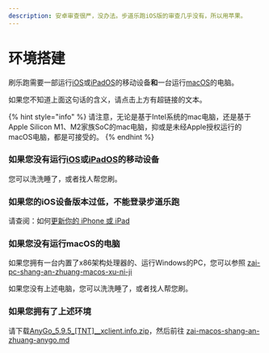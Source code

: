 ```yaml
---
description: 安卓审查很严，没办法。步道乐跑iOS版的审查几乎没有，所以用苹果。
---
```


# 环境搭建

刷乐跑需要一部运行[iOS](https://baike.baidu.com/item/iOS/45705)或[iPadOS](https://baike.baidu.com/item/ipados)的移动设备**和**一台运行[macOS](https://baike.baidu.com/item/macOS)的电脑。

如果您不知道上面这句话的含义，请点击上方有超链接的文本。

{% hint style="info" %}
请注意，无论是基于Intel系统的mac电脑，还是基于Apple Silicon M1、M2家族SoC的mac电脑，抑或是未经Apple授权运行的macOS电脑，都是可接受的。
{% endhint %}

### 如果您没有运行[iOS](https://baike.baidu.com/item/iOS/45705)或[iPadOS](https://baike.baidu.com/item/ipados)的移动设备

您可以洗洗睡了，或者找人帮您刷。

### 如果您的iOS设备版本过低，不能登录步道乐跑

请查阅：如何[更新你的 iPhone 或 iPad](https://support.apple.com/zh-cn/HT204204)

### 如果您没有运行macOS的电脑

如果您拥有一台内置了x86架构处理器的、运行Windows的PC，您可以参照 [zai-pc-shang-an-zhuang-macos-xu-ni-ji](zai-pc-shang-an-zhuang-macos-xu-ni-ji/ "mention")

如果您没有上述电脑，您可以洗洗睡了，或者找人帮您刷。

### 如果您拥有了上述环境

请下载[AnyGo\_5.9.5\_\[TNT\]\_\_xclient.info.zip](https://xclient.lanzout.com/iPGn70hiijha)，然后前往 [zai-macos-shang-an-zhuang-anygo.md](zai-macos-shang-an-zhuang-anygo.md "mention")
